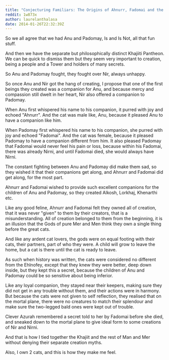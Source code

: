 ```yaml
---
title: "Conjecturing Familiars: The Origins of Ahnurr, Fadomai and the Khajiit."
reddit: 1w873x
author: laurelanthalasa
date: 2014-01-26T22:32:39Z
---
```


So we all agree that we had Anu and Padomay, Is and Is Not, all that fun stuff.

And then we have the separate but philosophically distinct Khajiiti Pantheon.  We can be quick to dismiss them but they seem very important to creation, being a people and a Tower and holders of many secrets.

So Anu and Padomay fought, they fought over Nir, always unhappy.

So once Anu and Nir got the hang of creating, I propose that one of the first beings they created was a companion for Anu, and because mercy and compassion still dwelt in her heart, Nir also offered a companion to Padomay.

When Anu first whispered his name to his companion, it purred with joy and echoed "Ahnurr".  And the cat was male like, Anu, because it pleased Anu to have a companion like him.

When Padomay first whispered his name to his companion, she purred with joy and echoed "Fadomai".  And the cat was female, because it pleased Padomay to have a companion different from him.  It also pleased Padomay that Fadomai would never feel his pain or loss, because within his Fadomai, there was already Nirni, and until Fadomai died, she would always have Nirni.

The constant fighting between Anu and Padomay did make them sad, so they wished it that their companions get along, and Ahnurr and Fadomai did get along, for the most part.

Ahnurr and Fadomai wished to provide such excellent companions for the children of Anu and Padomay, so they created Alkosh, Lorkhaj, Khenarthi etc.

Like any good feline, Ahnurr and Fadomai felt they owned all of creation, that it was never "given" to them by their creators, that is a misunderstanding.  All of creation belonged to them from the beginning, it is an illusion that the Gods of pure Mer and Men think they own a single thing before the great cats.

And like any ardent cat lovers, the gods were on equal footing with their cats, their partners, part of who they were.  A child will grow to leave the home, but a cat is there until the cat is ready to leave.

As such when history was written, the cats were considered no different from the Ehlnofey, except that they knew they were better, deep down inside, but they kept this a secret, because the children of Anu and Padomay could be so sensitive about being inferior.

Like any loyal companion, they stayed near their keepers, making sure they did not get in any trouble without them, and their actions were in harmony.  But because the cats were not given to self reflection, they realised that on the mortal plane, there were no creatures to match their splendour and make sure the two-legged bald ones were kept out of trouble.

Clever Azurah remembered a secret told to her by Fadomai before she died, and sneaked down to the mortal plane to give ideal form to some creations of Nir and Nirni.

And that is how I tied together the Khajiit and the rest of Man and Mer without denying their separate creation myths.

Also, I own 2 cats, and this is how they make me feel.
